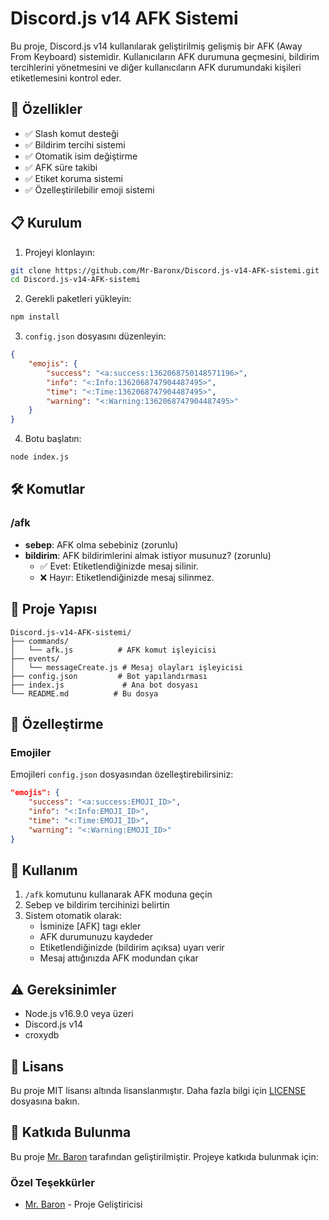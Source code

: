 # Discord.js v14 AFK Sistemi

Bu proje, Discord.js v14 kullanılarak geliştirilmiş gelişmiş bir AFK (Away From Keyboard) sistemidir. Kullanıcıların AFK durumuna geçmesini, bildirim tercihlerini yönetmesini ve diğer kullanıcıların AFK durumundaki kişileri etiketlemesini kontrol eder.

## 🌟 Özellikler

- ✅ Slash komut desteği
- ✅ Bildirim tercihi sistemi
- ✅ Otomatik isim değiştirme
- ✅ AFK süre takibi
- ✅ Etiket koruma sistemi
- ✅ Özelleştirilebilir emoji sistemi

## 📋 Kurulum

1. Projeyi klonlayın:
```bash
git clone https://github.com/Mr-Baronx/Discord.js-v14-AFK-sistemi.git
cd Discord.js-v14-AFK-sistemi
```

2. Gerekli paketleri yükleyin:
```bash
npm install
```

3. `config.json` dosyasını düzenleyin:
```json
{
    "emojis": {
        "success": "<a:success:1362068750148571196>",
        "info": "<:Info:1362068747904487495>",
        "time": "<:Time:1362068747904487495>",
        "warning": "<:Warning:1362068747904487495>"
    }
}
```

4. Botu başlatın:
```bash
node index.js
```

## 🛠️ Komutlar

### /afk
- **sebep**: AFK olma sebebiniz (zorunlu)
- **bildirim**: AFK bildirimlerini almak istiyor musunuz? (zorunlu)
  - ✅ Evet: Etiketlendiğinizde mesaj silinir.
  - ❌ Hayır: Etiketlendiğinizde mesaj silinmez.

## 📁 Proje Yapısı

```
Discord.js-v14-AFK-sistemi/
├── commands/
│   └── afk.js          # AFK komut işleyicisi
├── events/
│   └── messageCreate.js # Mesaj olayları işleyicisi
├── config.json         # Bot yapılandırması
├── index.js             # Ana bot dosyası
└── README.md          # Bu dosya
```

## 🔧 Özelleştirme

### Emojiler
Emojileri `config.json` dosyasından özelleştirebilirsiniz:
```json
"emojis": {
    "success": "<a:success:EMOJI_ID>",
    "info": "<:Info:EMOJI_ID>",
    "time": "<:Time:EMOJI_ID>",
    "warning": "<:Warning:EMOJI_ID>"
}
```

## 📝 Kullanım

1. `/afk` komutunu kullanarak AFK moduna geçin
2. Sebep ve bildirim tercihinizi belirtin
3. Sistem otomatik olarak:
   - İsminize [AFK] tagı ekler
   - AFK durumunuzu kaydeder
   - Etiketlendiğinizde (bildirim açıksa) uyarı verir
   - Mesaj attığınızda AFK modundan çıkar

## ⚠️ Gereksinimler

- Node.js v16.9.0 veya üzeri
- Discord.js v14
- croxydb

## 📄 Lisans

Bu proje MIT lisansı altında lisanslanmıştır. Daha fazla bilgi için [LICENSE](LICENSE) dosyasına bakın.

## 👥 Katkıda Bulunma

Bu proje [Mr. Baron](https://github.com/Mr-Baronx) tarafından geliştirilmiştir. Projeye katkıda bulunmak için:


### Özel Teşekkürler
- [Mr. Baron](https://github.com/Mr-Baronx) - Proje Geliştiricisi

